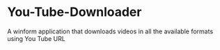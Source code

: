 # You-Tube-Downloader
A winform application that downloads videos in all the available formats using You Tube URL
